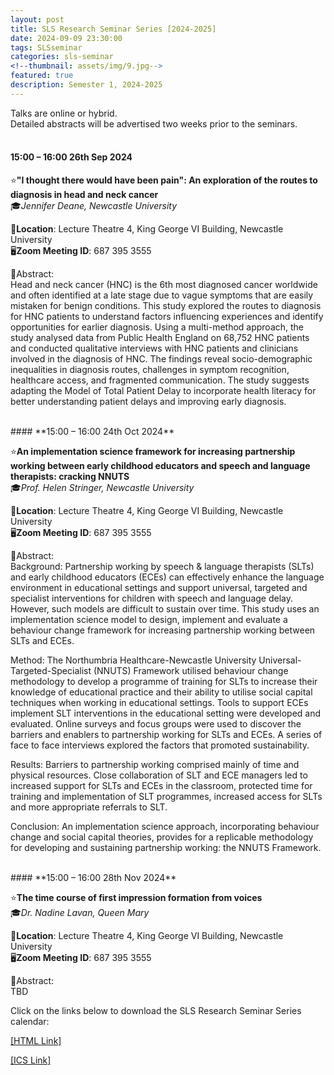 ```yaml
---
layout: post
title: SLS Research Seminar Series [2024-2025]
date: 2024-09-09 23:30:00
tags: SLSseminar
categories: sls-seminar
<!--thumbnail: assets/img/9.jpg-->
featured: true
description: Semester 1, 2024-2025
---
```


Talks are online or hybrid.     
Detailed abstracts will be advertised two weeks prior to the seminars.  
<br>


#### **15:00 – 16:00 26th Sep 2024**

⭐**"I thought there would have been pain": An exploration of the routes to diagnosis in head and neck cancer**  
🎓*Jennifer Deane, Newcastle University*  

📍**Location**: Lecture Theatre 4, King George VI Building, Newcastle University  
🖥️**Zoom Meeting ID**: 687 395 3555  
  
📃Abstract:  
Head and neck cancer (HNC) is the 6th most diagnosed cancer worldwide and often identified at a late stage due to vague symptoms that are easily mistaken for benign conditions. This study explored the routes to diagnosis for HNC patients to understand factors influencing experiences and identify opportunities for earlier diagnosis. Using a multi-method approach, the study analysed data from Public Health England on 68,752 HNC patients and conducted qualitative interviews with HNC patients and clinicians involved in the diagnosis of HNC. The findings reveal socio-demographic inequalities in diagnosis routes, challenges in symptom recognition, healthcare access, and fragmented communication. The study suggests adapting the Model of Total Patient Delay to incorporate health literacy for better understanding patient delays and improving early diagnosis.

<br>
#### **15:00 – 16:00 24th Oct 2024**

⭐**An implementation science framework for increasing partnership working between early childhood educators and speech and language therapists: cracking NNUTS**    
🎓*Prof. Helen Stringer, Newcastle University*   

📍**Location**: Lecture Theatre 4, King George VI Building, Newcastle University  
🖥️**Zoom Meeting ID**: 687 395 3555  
  
📃Abstract:     
Background: Partnership working by speech & language therapists (SLTs) and early childhood educators (ECEs) can effectively enhance the language environment in educational settings and support universal, targeted and specialist interventions for children with speech and language delay. However, such models are difficult to sustain over time. This study uses an implementation science model to design, implement and evaluate a behaviour change framework for increasing partnership working between SLTs and ECEs.

Method: The Northumbria Healthcare-Newcastle University Universal-Targeted-Specialist (NNUTS) Framework utilised behaviour change methodology to develop a programme of training for SLTs to increase their knowledge of educational practice and their ability to utilise social capital techniques when working in educational settings. Tools to support ECEs implement SLT interventions in the educational setting were developed and evaluated. Online surveys and focus groups were used to discover the barriers and enablers to partnership working for SLTs and ECEs. A series of face to face interviews explored the factors that promoted sustainability.

Results: Barriers to partnership working comprised mainly of time and physical resources. Close collaboration of SLT and ECE managers led to increased support for SLTs and ECEs in the classroom, protected time for training and implementation of SLT programmes, increased access for SLTs and more appropriate referrals to SLT.

Conclusion: An implementation science approach, incorporating behaviour change and social capital theories, provides for a replicable methodology for developing and sustaining partnership working: the NNUTS Framework.

<br>
#### **15:00 – 16:00 28th Nov 2024**  

⭐**The time course of first impression formation from voices**  
🎓*Dr. Nadine Lavan, Queen Mary*  

📍**Location**: Lecture Theatre 4, King George VI Building, Newcastle University  
🖥️**Zoom Meeting ID**: 687 395 3555  
  
📃Abstract:  
TBD


Click on the links below to download the SLS Research Seminar Series calendar:

[[HTML Link]](https://outlook.office365.com/owa/calendar/a89f2c1f2f8842e4b7ad4822fd3a2a35@newcastle.ac.uk/1731cdc254764d1aadcc03a0c790f5537115630542228634465/calendar.html)

[[ICS Link]](https://outlook.office365.com/owa/calendar/a89f2c1f2f8842e4b7ad4822fd3a2a35@newcastle.ac.uk/1731cdc254764d1aadcc03a0c790f5537115630542228634465/calendar.ics)